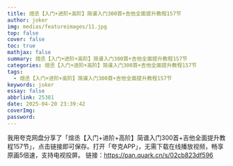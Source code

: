 ```yaml
---
title: 煊丞【入门+进阶+高阶】简谱入门300首+吉他全面提升教程157节
author: joker
img: medias/featureimages/11.jpg
top: false
cover: false
toc: true
mathjax: false
summary: 煊丞【入门+进阶+高阶】简谱入门300首+吉他全面提升教程157节
categories: 煊丞【入门+进阶+高阶】简谱入门300首+吉他全面提升教程157节
tags:
  - 煊丞【入门+进阶+高阶】简谱入门300首+吉他全面提升教程157节
keywords: joker
essay: false
abbrlink: 25381
date: 2025-04-20 23:39:42
coverImg:
password:
---
```


我用夸克网盘分享了「煊丞【入门+进阶+高阶】简谱入门300首+吉他全面提升教程157节」，点击链接即可保存。打开「夸克APP」，无需下载在线播放视频，畅享原画5倍速，支持电视投屏。
链接：https://pan.quark.cn/s/02cb823df596
